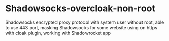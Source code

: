 # Shadowsocks-overcloak-non-root
Shadowsocks encrypted proxy protocol with system user without root, able to use 443 port, masking Shadowsocks for some website using on https with cloak plugin, working with Shadowrocket app
